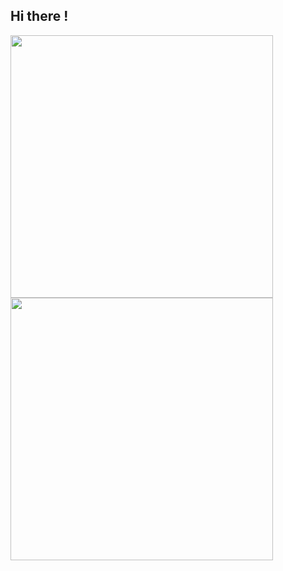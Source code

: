 ## Hi there !

<!--START_SECTION:waka-->
<!--END_SECTION:waka-->

<div>
  <img width=420 src="https://github-readme-stats.vercel.app/api/wakatime?username=mysteryven"><br>
  <img width=420 src="https://github-readme-stats.vercel.app/api?username=mysteryven&show_icons=true&theme=buefy">
</div>

